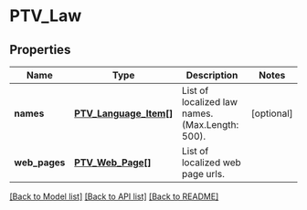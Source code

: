 # PTV_Law

## Properties
Name | Type | Description | Notes
------------ | ------------- | ------------- | -------------
**names** | [**PTV_Language_Item[]**](PTV_Language_Item.md) | List of localized law names. (Max.Length: 500). | [optional] 
**web_pages** | [**PTV_Web_Page[]**](PTV_Web_Page.md) | List of localized web page urls. | 

[[Back to Model list]](../README.md#documentation-for-models) [[Back to API list]](../README.md#documentation-for-api-endpoints) [[Back to README]](../README.md)


